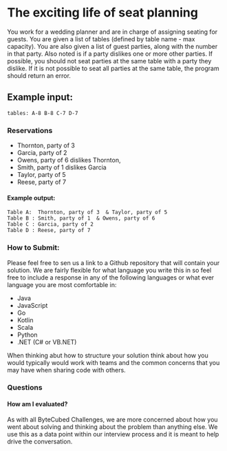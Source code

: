 # The exciting life of seat planning
You work for a wedding planner and are in charge of assigning seating for guests. You are given a list of tables (defined by table name - max capacity). You are also given a list of guest parties, along with the number in that party. Also noted is if a party dislikes one or more other parties. If possible, you should not seat parties at the same table with a party they dislike. If it is not possible to seat all parties at the same table, the program should return an error.

## Example input: 
```
tables: A-8 B-8 C-7 D-7 
```
### Reservations

* Thornton, party of 3 
* Garcia, party of 2 
* Owens, party of 6 dislikes Thornton,
* Smith, party of 1 dislikes Garcia 
* Taylor, party of 5
* Reese, party of 7

#### Example output: 
```
Table A:  Thornton, party of 3  & Taylor, party of 5
Table B : Smith, party of 1  & Owens, party of 6
Table C : Garcia, party of 2
Table D : Reese, party of 7
```

### How to Submit:

Please feel free to sen us a link to a Github repository that will contain your solution.  We are fairly flexible for what language you write this in so feel free to include a response in any of the following languages or what ever language you are most comfortable in:
* Java
* JavaScript
* Go
* Kotlin
* Scala
* Python
* .NET (C# or VB.NET)

When thinking abut how to structure your solution think about how you would typically would work with teams and the common concerns that you may have when sharing code with others.

### Questions

#### How am I evaluated?
As with all ByteCubed Challenges, we are more concerned about how you went about solving and thinking about the problem than anything else.  We use this as a data point within our interview process and it is meant to help drive the conversation.

####
